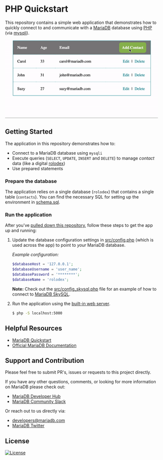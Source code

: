 # PHP Quickstart

This repository contains a simple web application that demonstrates how to quickly connect to and communicate with a [MariaDB](https://mariadb.com) database using [PHP](https://www.php.net/) (via [mysqli](https://www.php.net/manual/en/book.mysqli.php)). 

<p align="center" spacing="10">
    <kbd>
        <img src="media/demo.gif" />
    </kbd>
</p>

## Getting Started

The application in this repository demonstrates how to:

* Connect to a MariaDB database using `mysqli`
* Execute queries (`SELECT`, `UPDATE`, `INSERT` and `DELETE`) to manage _contact_ data (like a digital [rolodex](https://en.wikipedia.org/wiki/Rolodex))
* Use prepared statements

### Prepare the database

The application relies on a single database (`rolodex`) that contains a single table (`contacts`). You can find the necessary SQL for setting up the environment in [schema.sql](schema.sql).

### Run the application

After you've [pulled down this repository](https://git-scm.com/docs/git-clone), follow these steps to get the app up and running:

1. Update the database configuration settings in [src/config.php](src/config.php) (which is used across the app) to point to _your_ MariaDB database.

    _Example configuration:_

    ```php
    $databaseHost = '127.0.0.1';
    $databaseUsername = 'user_name';
    $databasePassword = '********';
    $databaseName = 'rolodex';
    ```

    **Note:** Check out the [src/config_skysql.php](config_skysql.php) file for an example of how to connect to [MariaDB SkySQL](https://mariadb.com/skyview).

2. Run the application using the [built-in web server](https://www.php.net/manual/en/features.commandline.webserver.php).

    ```bash
    $ php -S localhost:5000
    ```

## Helpful Resources

* [MariaDB Quickstart](https://github.com/mariadb-developers/mariadb-getting-started)
* [Official MariaDB Documentation](https://mariadb.com/docs)

## Support and Contribution

Please feel free to submit PR's, issues or requests to this project directly.

If you have any other questions, comments, or looking for more information on MariaDB please check out:

* [MariaDB Developer Hub](https://mariadb.com/developers)
* [MariaDB Community Slack](https://r.mariadb.com/join-community-slack)

Or reach out to us directly via:

* [developers@mariadb.com](mailto:developers@mariadb.com)
* [MariaDB Twitter](https://twitter.com/mariadb)

## License <a name="license"></a>
[![License](https://img.shields.io/badge/License-MIT-blue.svg?style=plastic)](https://opensource.org/licenses/MIT)

